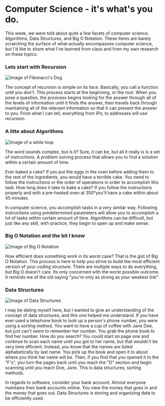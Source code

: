 # Computer Science - it's what's you do.

This week, we were told about quite a few facets of computer science. Algorithms, Data Structures, and Big O Notation. These items are barely scratching the surface of what actually encompasses computer science, but I'd like to share what I've learned from class and from my own research on these topics.

### Lets start with Recursion

![Image of Fibonacci's Dog](https://mir-s3-cdn-cf.behance.net/project_modules/max_1200/e6a06f36963657.57305b5170b0b.gif)

The concept of recursion is simple on its face. Basically, you call a function until you don't. This process starts at the beginning, or the root. When you pose a question, the proocess begins looking for the answer through all of the levels of information until it finds the answer, then travels back through maintaining all of the relevant information so that it can present the answer to you. From what I can tell, everything from IPs, to addresses will use recursion.

### A litte about Algorithms
![Image of a while loop](https://goo.gl/wuv9oL)

The word sounds complex, but is it? Sure, it can be, but all it really is is a set of instructions. A problem solving process that allows you to find a solution within a certain amount of time.

Ever baked a cake? If you put the eggs in the oven before adding them to the rest of the ingredients, you would have a terrible cake. You need to follow the instructions or the order of operations in order to accomplish this task. How long does it take to bake a cake? If you follow the instructions properly and with a pre-heated oven at 350&deg;you'll have a cake within about 45 minutes.

In computer science, you accomplish tasks in a very similar way. Following instructions using predetermined parameters will allow you to accomplish a lot of tasks within certain amount of time.
Algorithms can be difficult, but just like any skill, with practice, they begin to open up and make sense.

### Big O Notation and the bit I know

![Image of Big O Notation](https://goo.gl/rBEPaM)

How efficient does something work in its worst case? That is the gist of Big O Notation. This process is here to help you strive to build the most efficient version of your coding structure. There are multiple ways to do everything, but Big O doesn't care. Its only concerned with the worst possible outcome. It reminds me of the old saying "you're only as strong as your weakest link".

### Data Structures

![Image of Data Structures](https://goo.gl/pCyB2d)

I may be dating myself here, but I wanted to give an understanding of the concept of data structures, and this one helped me understand. If you have ever used a telephone book to look up a person's phone number, you were using a sorting method.
You want to have a cup of coffee with Jane Doe, but just can't seem to remember her number. You grab the phone book to find her number. How do you search? You could start on page one and continue to scan each name until you got to her name, but that wouldn't be very time efficient. Instead, you know that the names are listed alphabetically by last name. You pick up the book and open it to about where you think her name will be. Then, if you find that you opened it to the "F's", you turn the pages back until you reach the "D" section and begin scanning until you reach Doe, Jane. This is data structures, sorting methods.

In regards to software, consider your bank account. Almost everyone maintains their bank accounts online. You view the money that goes in and the money that goes out.
Data Structures is storing and organizing data to be efficiently used.
